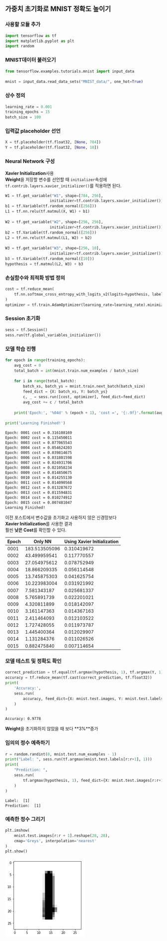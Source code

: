 
## 가중치 초기화로 MNIST 정확도 높이기

### 사용할 모듈 추가


```python
import tensorflow as tf
import matplotlib.pyplot as plt
import random
```



### MNIST데이터 불러오기


```python
from tensorflow.examples.tutorials.mnist import input_data

mnist = input_data.read_data_sets("MNIST_data/", one_hot=True)
```


### 상수 정의


```python
learning_rate = 0.001
training_epochs = 15
batch_size = 100
```

### 입력값 placeholder 선언


```python
X = tf.placeholder(tf.float32, [None, 784])
Y = tf.placeholder(tf.float32, [None, 10])
```

### Neural Network 구성
**Xavier Initialization**사용<br/>
**Weight**을 저장할 변수를 선언할 때 `initializer`속성에<br/>
`tf.contrib.layers.xavier_initializer()`를 적용하면 된다.


```python
W1 = tf.get_variable("W1", shape=[784, 256],
                    initializer=tf.contrib.layers.xavier_initializer())
b1 = tf.Variable(tf.random_normal([256]))
L1 = tf.nn.relu(tf.matmul(X, W1) + b1)

W2 = tf.get_variable("W2", shape=[256, 256],
                    initializer=tf.contrib.layers.xavier_initializer())
b2 = tf.Variable(tf.random_normal([256]))
L2 = tf.nn.relu(tf.matmul(L1, W2) + b2)

W3 = tf.get_variable("W3", shape=[256, 10],
                    initializer=tf.contrib.layers.xavier_initializer())
b3 = tf.Variable(tf.random_normal([10]))
hypothesis = tf.matmul(L2, W3) + b3
```

### 손실함수와 최적화 방법 정의


```python
cost = tf.reduce_mean(
    tf.nn.softmax_cross_entropy_with_logits_v2(logits=hypothesis, labels=Y)
)
optimizer = tf.train.AdamOptimizer(learning_rate=learning_rate).minimize(cost)
```

### Session 초기화


```python
sess = tf.Session()
sess.run(tf.global_variables_initializer())
```

### 모델 학습 진행


```python
for epoch in range(training_epochs):
    avg_cost = 0
    total_batch = int(mnist.train.num_examples / batch_size)

    for i in range(total_batch):
        batch_xs, batch_ys = mnist.train.next_batch(batch_size)
        feed_dict = {X: batch_xs, Y: batch_ys}
        c, _ = sess.run([cost, optimizer], feed_dict=feed_dict)
        avg_cost += c / total_batch

    print('Epoch:', '%04d' % (epoch + 1), 'cost =', '{:.9f}'.format(avg_cost))

print('Learning Finished!')
```

    Epoch: 0001 cost = 0.316108169
    Epoch: 0002 cost = 0.115450011
    Epoch: 0003 cost = 0.077065543
    Epoch: 0004 cost = 0.054624203
    Epoch: 0005 cost = 0.039814675
    Epoch: 0006 cost = 0.031801598
    Epoch: 0007 cost = 0.024931706
    Epoch: 0008 cost = 0.021058234
    Epoch: 0009 cost = 0.014850675
    Epoch: 0010 cost = 0.014255130
    Epoch: 0011 cost = 0.014090568
    Epoch: 0012 cost = 0.013287672
    Epoch: 0013 cost = 0.011594831
    Epoch: 0014 cost = 0.010274912
    Epoch: 0015 cost = 0.007481047
    Learning Finished!


이전 포스트에서 변수값을 초기화고 사용하지 않은 신경망보다<br/>
**Xavier Initialization**를 사용한 결과<br/>
훨씬 **낮은 Cost**를 확인할 수 있다.<br/>

| Epoch | Only NN       | Using Xavier Initialization |
| ----- | ------------- | --------------------------- |
| 0001  | 183.513505096 | 0.310419672                 |
| 0002  | 43.499959541  | 0.117770557                 |
| 0003  | 27.054975612  | 0.078752949                 |
| 0004  | 18.866209335  | 0.056114548                 |
| 0005  | 13.745875303  | 0.041625754                 |
| 0006  | 10.223983004  | 0.031921992                 |
| 0007  | 7.581343187   | 0.025681337                 |
| 0008  | 5.765891739   | 0.022201021                 |
| 0009  | 4.320811899   | 0.018142097                 |
| 0010  | 3.161147363   | 0.014367163                 |
| 0011  | 2.411464093   | 0.012103522                 |
| 0012  | 1.727428055   | 0.011973787                 |
| 0013  | 1.445400364   | 0.012029907                 |
| 0014  | 1.131284376   | 0.011026526                 |
| 0015  | 0.882475840   | 0.007114654                 |

### 모델 테스트 및 정확도 확인


```python
correct_prediction = tf.equal(tf.argmax(hypothesis, 1), tf.argmax(Y, 1))
accuracy = tf.reduce_mean(tf.cast(correct_prediction, tf.float32))
print(
    'Accuracy:', 
    sess.run(
        accuracy, feed_dict={X: mnist.test.images, Y: mnist.test.labels}
    )
)
```

    Accuracy: 0.9778


**Weight**을 초기화하지 않았을 때 보다 **3%**증가

### 임의의 정수 예측하기


```python
r = random.randint(0, mnist.test.num_examples - 1)
print("Label: ", sess.run(tf.argmax(mnist.test.labels[r:r+1], 1)))
print(
    "Prediction: ", 
    sess.run(
        tf.argmax(hypothesis, 1), feed_dict={X: mnist.test.images[r:r+1]}
    )
)
```

    Label:  [1]
    Prediction:  [1]


### 예측한 정수 그리기


```python
plt.imshow(
    mnist.test.images[r:r + 1].reshape(28, 28), 
    cmap='Greys', interpolation='nearest'
)
plt.show()
```


![png](10.png)
